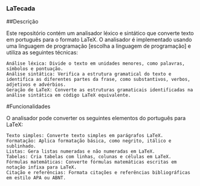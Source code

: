 ### LaTecada
##Descrição

Este repositório contém um analisador léxico e sintático que converte texto em português para o formato LaTeX. O analisador é implementado usando uma linguagem de programação [escolha a linguagem de programação] e utiliza as seguintes técnicas:

    Análise léxica: Divide o texto em unidades menores, como palavras, símbolos e pontuação.
    Análise sintática: Verifica a estrutura gramatical do texto e identifica as diferentes partes da frase, como substantivos, verbos, adjetivos e advérbios.
    Geração de LaTeX: Converte as estruturas gramaticais identificadas na análise sintática em código LaTeX equivalente.

#Funcionalidades

O analisador pode converter os seguintes elementos do português para LaTeX:

    Texto simples: Converte texto simples em parágrafos LaTeX.
    Formatação: Aplica formatação básica, como negrito, itálico e sublinhado.
    Listas: Gera listas numeradas e não numeradas em LaTeX.
    Tabelas: Cria tabelas com linhas, colunas e células em LaTeX.
    Fórmulas matemáticas: Converte fórmulas matemáticas escritas em notação infixa para LaTeX.
    Citação e referências: Formata citações e referências bibliográficas em estilo APA ou ABNT.
